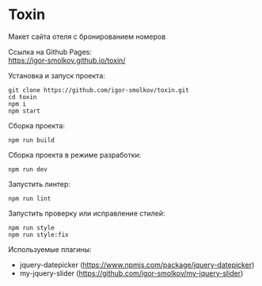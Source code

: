 Toxin  
=====
Макет сайта отеля с бронированием номеров  
  
Ссылка на Github Pages:  
https://igor-smolkov.github.io/toxin/  
  
Установка и запуск проекта:  
```
git clone https://github.com/igor-smolkov/toxin.git  
cd toxin  
npm i  
npm start
```
  
Сборка проекта:  
```
npm run build
```
  
Сборка проекта в режиме разработки:  
```
npm run dev
```
  
Запустить линтер:  
```
npm run lint
```
  
Запустить проверку или исправление стилей:  
```
npm run style
npm run style:fix
```
  
Используемые плагины:  
* jquery-datepicker (https://www.npmjs.com/package/jquery-datepicker)  
* my-jquery-slider (https://github.com/igor-smolkov/my-jquery-slider)  